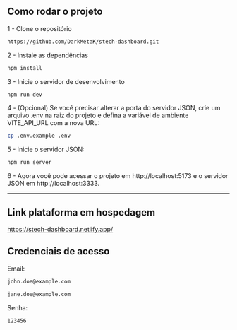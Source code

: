 ## Como rodar o projeto
1 - Clone o repositório
```sh
https://github.com/DarkMetaK/stech-dashboard.git
```

2 - Instale as dependências
```sh
npm install
```

3 - Inicie o servidor de desenvolvimento
```sh
npm run dev
```

4 - (Opcional) Se você precisar alterar a porta do servidor JSON, crie um arquivo .env na raiz do projeto e defina a variável de ambiente VITE_API_URL com a nova URL:
```sh
cp .env.example .env
```

5 - Inicie o servidor JSON:
```sh
npm run server
```

6 - Agora você pode acessar o projeto em http://localhost:5173 e o servidor JSON em http://localhost:3333.

<hr />

## Link plataforma em hospedagem
https://stech-dashboard.netlify.app/

## Credenciais de acesso
Email:
```sh
john.doe@example.com
```
```sh
jane.doe@example.com
```

Senha:
```sh
123456
```
